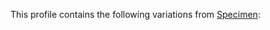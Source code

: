 This profile contains the following variations from [Specimen](http://hl7.org/fhir/STU3/Specimen):

